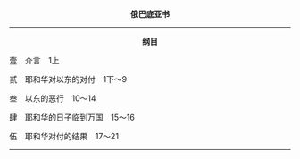 <p style="text-align:center;font-weight:bold;">俄巴底亚书</p>

<hr>

<p style="text-align:center;font-weight:bold;">纲目</p>

壹　介言　1上

贰　耶和华对以东的对付　1下～9

叁　以东的恶行　10～14

肆　耶和华的日子临到万国　15～16

伍　耶和华对付的结果　17～21

<hr>

